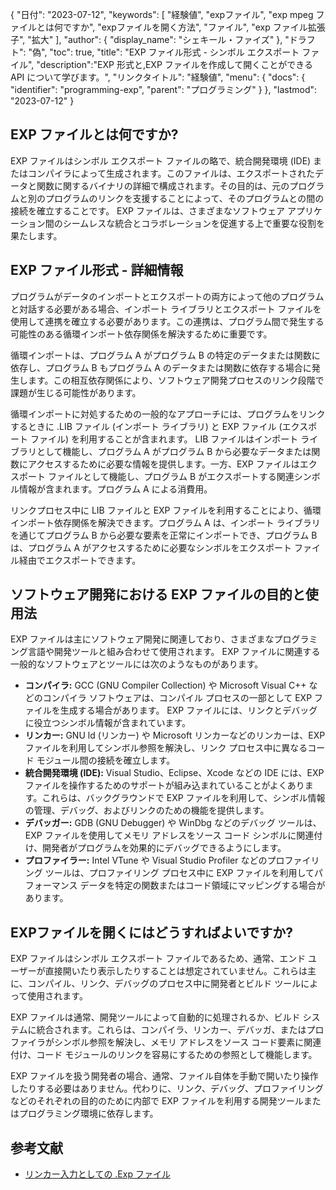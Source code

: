 {
"日付": "2023-07-12",
  "keywords": [
"経験値",
"expファイル",
"exp mpeg ファイルとは何ですか",
"expファイルを開く方法",
"ファイル",
"exp ファイル拡張子",
"拡大"
],
  "author": {
"display_name": "シェキール・ファイズ"
},
"ドラフト": "偽",
"toc": true,
"title": "EXP ファイル形式 - シンボル エクスポート ファイル",
  "description":"EXP 形式と,EXP ファイルを作成して開くことができる API について学びます。",
"リンクタイトル": "経験値",
  "menu": {
    "docs": {
      "identifier": "programming-exp",
"parent": "プログラミング"
}
},
"lastmod": "2023-07-12"
}

## EXP ファイルとは何ですか?

EXP ファイルはシンボル エクスポート ファイルの略で、統合開発環境 (IDE) またはコンパイラによって生成されます。このファイルは、エクスポートされたデータと関数に関するバイナリの詳細で構成されます。その目的は、元のプログラムと別のプログラムのリンクを支援することによって、そのプログラムとの間の接続を確立することです。 EXP ファイルは、さまざまなソフトウェア アプリケーション間のシームレスな統合とコラボレーションを促進する上で重要な役割を果たします。

## EXP ファイル形式 - 詳細情報

プログラムがデータのインポートとエクスポートの両方によって他のプログラムと対話する必要がある場合、インポート ライブラリとエクスポート ファイルを使用して連携を確立する必要があります。この連携は、プログラム間で発生する可能性のある循環インポート依存関係を解決するために重要です。

循環インポートは、プログラム A がプログラム B の特定のデータまたは関数に依存し、プログラム B もプログラム A のデータまたは関数に依存する場合に発生します。この相互依存関係により、ソフトウェア開発プロセスのリンク段階で課題が生じる可能性があります。

循環インポートに対処するための一般的なアプローチには、プログラムをリンクするときに .LIB ファイル (インポート ライブラリ) と EXP ファイル (エクスポート ファイル) を利用することが含まれます。 LIB ファイルはインポート ライブラリとして機能し、プログラム A がプログラム B から必要なデータまたは関数にアクセスするために必要な情報を提供します。一方、EXP ファイルはエクスポート ファイルとして機能し、プログラム B がエクスポートする関連シンボル情報が含まれます。プログラム A による消費用。

リンクプロセス中に LIB ファイルと EXP ファイルを利用することにより、循環インポート依存関係を解決できます。プログラム A は、インポート ライブラリを通じてプログラム B から必要な要素を正常にインポートでき、プログラム B は、プログラム A がアクセスするために必要なシンボルをエクスポート ファイル経由でエクスポートできます。

## ソフトウェア開発における EXP ファイルの目的と使用法

EXP ファイルは主にソフトウェア開発に関連しており、さまざまなプログラミング言語や開発ツールと組み合わせて使用されます。 EXP ファイルに関連する一般的なソフトウェアとツールには次のようなものがあります。

- **コンパイラ:** GCC (GNU Compiler Collection) や Microsoft Visual C++ などのコンパイラ ソフトウェアは、コンパイル プロセスの一部として EXP ファイルを生成する場合があります。 EXP ファイルには、リンクとデバッグに役立つシンボル情報が含まれています。
- **リンカー:** GNU ld (リンカー) や Microsoft リンカーなどのリンカーは、EXP ファイルを利用してシンボル参照を解決し、リンク プロセス中に異なるコード モジュール間の接続を確立します。
- **統合開発環境 (IDE):** Visual Studio、Eclipse、Xcode などの IDE には、EXP ファイルを操作するためのサポートが組み込まれていることがよくあります。これらは、バックグラウンドで EXP ファイルを利用して、シンボル情報の管理、デバッグ、およびリンクのための機能を提供します。
- **デバッガー:** GDB (GNU Debugger) や WinDbg などのデバッグ ツールは、EXP ファイルを使用してメモリ アドレスをソース コード シンボルに関連付け、開発者がプログラムを効果的にデバッグできるようにします。
- **プロファイラー:** Intel VTune や Visual Studio Profiler などのプロファイリング ツールは、プロファイリング プロセス中に EXP ファイルを利用してパフォーマンス データを特定の関数またはコード領域にマッピングする場合があります。

## EXPファイルを開くにはどうすればよいですか?

EXP ファイルはシンボル エクスポート ファイルであるため、通常、エンド ユーザーが直接開いたり表示したりすることは想定されていません。これらは主に、コンパイル、リンク、デバッグのプロセス中に開発者とビルド ツールによって使用されます。

EXP ファイルは通常、開発ツールによって自動的に処理されるか、ビルド システムに統合されます。これらは、コンパイラ、リンカー、デバッガ、またはプロファイラがシンボル参照を解決し、メモリ アドレスをソース コード要素に関連付け、コード モジュールのリンクを容易にするための参照として機能します。

EXP ファイルを扱う開発者の場合、通常、ファイル自体を手動で開いたり操作したりする必要はありません。代わりに、リンク、デバッグ、プロファイリングなどのそれぞれの目的のために内部で EXP ファイルを利用する開発ツールまたはプログラミング環境に依存します。

## 参考文献
* [リンカー入力としての .Exp ファイル](https://learn.microsoft.com/en-us/cpp/build/reference/dot-exp-files-as-linker-input?view=msvc-170)


